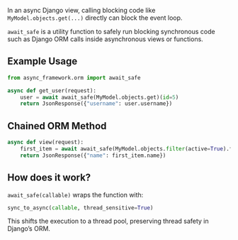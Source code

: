 In an async Django view, calling blocking code like `MyModel.objects.get(...)` directly can block the event loop.

`await_safe` is a utility function to safely run blocking synchronous code such as Django ORM calls inside asynchronous views or functions.

## Example Usage

```python
from async_framework.orm import await_safe

async def get_user(request):
    user = await await_safe(MyModel.objects.get)(id=5)
    return JsonResponse({"username": user.username})
```

## Chained ORM Method

```python
async def view(request):
    first_item = await await_safe(MyModel.objects.filter(active=True).first)()
    return JsonResponse({"name": first_item.name})
```

## How does it work?

`await_safe(callable)` wraps the function with:

```python
sync_to_async(callable, thread_sensitive=True)
```

This shifts the execution to a thread pool, preserving thread safety in Django’s ORM.

